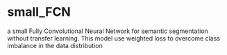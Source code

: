 # small_FCN
a small Fully Convolutional Neural Network for semantic segmentation without transfer learning. This model use weighted loss to overcome class imbalance in the data distribution
